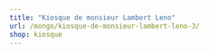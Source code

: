 ```yaml
---
title: "Kiosque de monsieur Lambert Leno"
url: /mongo/kiosque-de-monsieur-lambert-leno-3/
shop: kiosque
---
```

